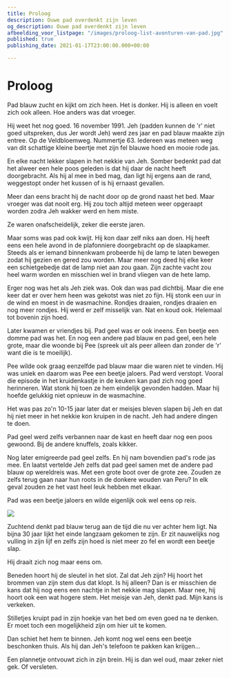 ```yaml
---
title: Proloog
description: Ouwe pad overdenkt zijn leven
og_description: Ouwe pad overdenkt zijn leven
afbeelding_voor_listpage: "/images/proloog-list-avonturen-van-pad.jpg"
published: true
publishing_date: 2021-01-17T23:00:00.000+00:00

---
```

# Proloog

Pad blauw zucht en kijkt om zich heen. Het is donker. Hij is alleen en voelt zich ook alleen. Hoe anders was dat vroeger.

Hij weet het nog goed. 16 november 1991. Jeh (padden kunnen de 'r' niet goed uitspreken, dus Jer wordt Jeh) werd zes jaar en pad blauw maakte zijn entree. Op de Veldbloemweg. Nummertje 63. Iedereen was meteen weg van dit schattige kleine beertje met zijn fel blauwe hoed en mooie rode jas.

En elke nacht lekker slapen in het nekkie van Jeh. Somber bedenkt pad dat het alweer een hele poos geleden is dat hij daar de nacht heeft doorgebracht. Als hij al mee in bed mag, dan ligt hij ergens aan de rand, weggestopt onder het kussen of is hij ernaast gevallen.

Meer dan eens bracht hij de nacht door op de grond naast het bed.  Maar vroeger was dat nooit erg. Hij zou toch altijd meteen weer opgeraapt worden zodra Jeh wakker werd en hem miste.

Ze waren onafscheidelijk, zeker die eerste jaren.

Maar soms was pad ook kwijt. Hij kon daar zelf niks aan doen. Hij heeft eens een hele avond in de plafonniere doorgebracht op de slaapkamer. Steeds als er iemand binnenkwam probeerde hij de lamp te laten bewegen zodat hij gezien en gered zou worden. Maar meer nog deed hij elke keer een schietgebedje dat de lamp niet aan zou gaan. Zijn zachte vacht zou heel warm worden en misschien wel in brand vliegen van de hete lamp.

Erger nog was het als Jeh ziek was. Ook dan was pad dichtbij. Maar die ene keer dat er over hem heen was gekotst was niet zo fijn. Hij stonk een uur in de wind en moest in de wasmachine. Rondjes draaien, rondjes draaien en nog meer rondjes. Hij werd er zelf misselijk van. Nat en koud ook. Helemaal tot bovenin zijn hoed.

Later kwamen er vriendjes bij. Pad geel was er ook ineens. Een beetje een domme pad was het. En nog een andere pad blauw en pad geel, een hele grote, maar die woonde bij Pee (spreek uit als peer alleen dan zonder de 'r' want die is te moeilijk).

Pee wilde ook graag eenzelfde pad blauw maar die waren niet te vinden. Hij was uniek en daarom was Pee een beetje jaloers. Pad werd verstopt. Vooral die episode in het kruidenkastje in de keuken kan pad zich nog goed herinneren. Wat stonk hij toen ze hem eindelijk gevonden hadden. Maar hij hoefde gelukkig niet opnieuw in de wasmachine.

Het was pas zo'n 10-15 jaar later dat er meisjes bleven slapen bij Jeh en dat hij niet meer in het nekkie kon kruipen in de nacht. Jeh had andere dingen te doen.

Pad geel werd zelfs verbannen naar de kast en heeft daar nog een poos gewoond. Bij de andere knuffels, zoals kikker.

Nog later emigreerde pad geel zelfs. En hij nam bovendien pad's rode jas mee. En laatst vertelde Jeh zelfs dat pad geel samen met de andere pad blauw op wereldreis was. Met een grote boot over de grote zee. Zouden ze zelfs terug gaan naar hun roots in de donkere wouden van Peru? In elk geval zouden ze het vast heel leuk hebben met elkaar.

Pad was een beetje jaloers en wilde eigenlijk ook wel eens op reis.

![](/images/proloog-ouwe-pad.jpg)

Zuchtend denkt pad blauw terug aan de tijd die nu ver achter hem ligt. Na bijna 30 jaar lijkt het einde langzaam gekomen te zijn. Er zit nauwelijks nog vulling in zijn lijf en zelfs zijn hoed is niet meer zo fel en wordt een beetje slap.

Hij draait zich nog maar eens om.

Beneden hoort hij de sleutel in het slot. Zal dat Jeh zijn? Hij hoort het brommen van zijn stem dus dat klopt. Is hij alleen? Dan is er misschien de kans dat hij nog eens een nachtje in het nekkie mag slapen. Maar nee, hij hoort ook een wat hogere stem. Het meisje van Jeh, denkt pad. Mijn kans is verkeken.

Stilletjes kruipt pad in zijn hoekje van het bed om even goed na te denken. Er moet toch een mogelijkheid zijn om hier uit te komen.

Dan schiet het hem te binnen. Jeh komt nog wel eens een beetje beschonken thuis. Als hij dan Jeh's telefoon te pakken kan krijgen...

Een plannetje ontvouwt zich in zijn brein. Hij is dan wel oud, maar zeker niet gek. Of versleten.